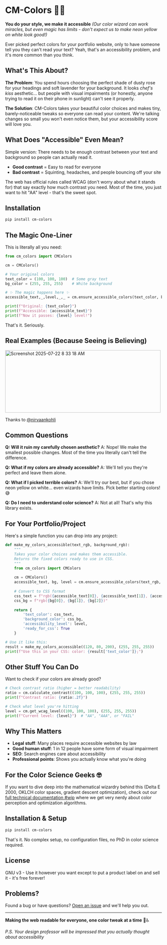 # CM-Colors 🎨✨

**You do your style, we make it accessible** 
*(Our color wizard can work miracles, but even magic has limits - don't expect us to make neon yellow on white look good!)*

Ever picked perfect colors for your portfolio website, only to have someone tell you they can't read your text? Yeah, that's an accessibility problem, and it's more common than you think.

## What's This About?

**The Problem**: You spend hours choosing the perfect shade of dusty rose for your headings and soft lavender for your background. It looks *chef's kiss* aesthetic... but people with visual impairments (or honestly, anyone trying to read it on their phone in sunlight) can't see it properly.

**The Solution**: CM-Colors takes your beautiful color choices and makes tiny, barely-noticeable tweaks so everyone can read your content. We're talking changes so small you won't even notice them, but your accessibility score will love you.

## What Does "Accessible" Even Mean?

Simple version: There needs to be enough contrast between your text and background so people can actually read it. 

- **Good contrast** = Easy to read for everyone
- **Bad contrast** = Squinting, headaches, and people bouncing off your site

The web has official rules called WCAG (don't worry about what it stands for) that say exactly how much contrast you need. Most of the time, you just want to hit "AA" level - that's the sweet spot.

## Installation

```bash
pip install cm-colors
```

## The Magic One-Liner

This is literally all you need:

```python
from cm_colors import CMColors

cm = CMColors()

# Your original colors
text_color = (100, 100, 100)  # Some gray text
bg_color = (255, 255, 255)    # White background

# ✨ The magic happens here ✨
accessible_text,_,level,_,_ = cm.ensure_accessible_colors(text_color, bg_color)

print(f"Original: {text_color}")
print(f"Accessible: {accessible_text}")
print(f"Now it passes: {level} level!")
```

That's it. Seriously.

## Real Examples (Because Seeing is Believing)
<img width="500" height="200" alt="Screenshot 2025-07-22 8 33 18 AM" alt="an image showing side by side comparision of before and after change of colors" src="https://github.com/user-attachments/assets/16b76986-316a-404b-8519-a1754b078071" />

Thanks to [@nirvaankohli](https://github.com/nirvaankohli)


<!--```python
# Example 1: Your aesthetic dusty rose
original = (199, 72, 59)    # Pretty dusty rose
fixed, _, level,_,_ = cm.ensure_accessible_colors(original, (255, 255, 255))
print(f"Dusty rose {original} → {fixed} (now {level} compliant!)")

# Example 2: That trendy muted blue
original = (40, 117, 219)   # Trendy blue
fixed, _, level = cm.ensure_accessible_colors(original, (240, 240, 240))
print(f"Trendy blue {original} → {fixed} (still looks trendy, now readable!)")
```-->

## Common Questions

**Q: Will it ruin my carefully chosen aesthetic?**
A: Nope! We make the smallest possible changes. Most of the time you literally can't tell the difference.

**Q: What if my colors are already accessible?**
A: We'll tell you they're perfect and leave them alone.

**Q: What if I picked terrible colors?**
A: We'll try our best, but if you chose neon yellow on white... even wizards have limits. Pick better starting colors! 😅

**Q: Do I need to understand color science?**
A: Not at all! That's why this library exists.

## For Your Portfolio/Project

Here's a simple function you can drop into any project:

```python
def make_my_colors_accessible(text_rgb, background_rgb):
    """
    Takes your color choices and makes them accessible.
    Returns the fixed colors ready to use in CSS.
    """
    from cm_colors import CMColors
    
    cm = CMColors()
    accessible_text, bg, level = cm.ensure_accessible_colors(text_rgb, background_rgb)
    
    # Convert to CSS format
    css_text = f"rgb({accessible_text[0]}, {accessible_text[1]}, {accessible_text[2]})"
    css_bg = f"rgb({bg[0]}, {bg[1]}, {bg[2]})"
    
    return {
        'text_color': css_text,
        'background_color': css_bg,
        'accessibility_level': level,
        'ready_for_css': True
    }

# Use it like this:
result = make_my_colors_accessible((120, 80, 200), (255, 255, 255))
print(f"Use this in your CSS: color: {result['text_color']};")
```

## Other Stuff You Can Do

Want to check if your colors are already good?

```python
# Check contrast ratio (higher = better readability)
ratio = cm.calculate_contrast((100, 100, 100), (255, 255, 255))
print(f"Contrast ratio: {ratio:.2f}")

# Check what level you're hitting
level = cm.get_wcag_level((100, 100, 100), (255, 255, 255))
print(f"Current level: {level}")  # "AA", "AAA", or "FAIL"
```

## Why This Matters

- **Legal stuff**: Many places require accessible websites by law
- **Good human stuff**: 1 in 12 people have some form of visual impairment
- **SEO**: Search engines care about accessibility
- **Professional points**: Shows you actually know what you're doing

## For the Color Science Geeks 🤓

If you want to dive deep into the mathematical wizardry behind this (Delta E 2000, OKLCH color spaces, gradient descent optimization), check out our [full technical documentation #wip](link-to-detailed-docs) where we get very nerdy about color perception and optimization algorithms.

## Installation & Setup

```bash
pip install cm-colors
```

That's it. No complex setup, no configuration files, no PhD in color science required.

## License

GNU v3 - Use it however you want except to put a product label on and sell it - it's free forever!

## Problems?

Found a bug or have questions? [Open an issue](https://github.com/comfort-mode-toolkit/cm-colors/issues) and we'll help you out.

---

**Making the web readable for everyone, one color tweak at a time** 🌈♿

*P.S. Your design professor will be impressed that you actually thought about accessibility*
